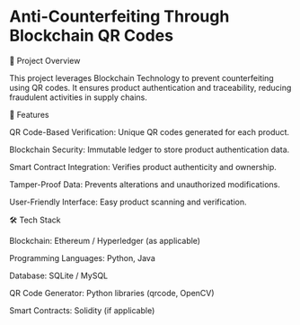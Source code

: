 # Anti-Counterfeiting Through Blockchain QR Codes

📌 Project Overview

This project leverages Blockchain Technology to prevent counterfeiting using QR codes. It ensures product authentication and traceability, reducing fraudulent activities in supply chains.

🚀 Features

QR Code-Based Verification: Unique QR codes generated for each product.

Blockchain Security: Immutable ledger to store product authentication data.

Smart Contract Integration: Verifies product authenticity and ownership.

Tamper-Proof Data: Prevents alterations and unauthorized modifications.

User-Friendly Interface: Easy product scanning and verification.

🛠 Tech Stack

Blockchain: Ethereum / Hyperledger (as applicable)

Programming Languages: Python, Java

Database: SQLite / MySQL

QR Code Generator: Python libraries (qrcode, OpenCV)

Smart Contracts: Solidity (if applicable)
